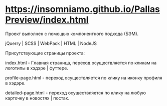 # https://insomniamo.github.io/PallasPreview/index.html

Проект выполнен с помощью компонентного подхода (БЭМ).

jQuerry | SCSS | WebPack | HTML | NodeJS 


Присутствующие страницы проекта:


index.html - Главная страница, переход осуществляется по кликам на логотипы в хэдэре | футтере.


profile-page.html - переход осуществляется по клику на иконку профиля в хэдэре.


detailed-page.html - переход осуществляется по клику на любую карточку в новостях | постах.

